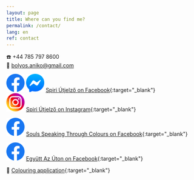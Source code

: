 ```yaml
---
layout: page
title: Where can you find me?
permalink: /contact/
lang: en
ref: contact
---
```


☎️ +44 785 797 8600 <br/>
📧 bolyos.aniko@gmail.com

<img id="fb-logo" src="/assets/img/facebook_logo_icon.png" /> <img id="msgr-logo" src="/assets/img/facebook_messenger_logo_icon.png" /> [Spiri Útjelző on Facebook](https://www.facebook.com/spiriutjelzo){:target="_blank"} <br/>
<img id="insta-logo" src="/assets/img/instagram_logo_icon.png" /> [Spiri Útjelző on Instagram](https://www.instagram.com/spiriutjelzo/){:target="_blank"}

<img id="fb-logo" src="/assets/img/facebook_logo_icon.png" /> [Souls Speaking Through Colours on Facebook](https://www.facebook.com/groups/757856385823199/){:target="_blank"}<br/>

<img id="fb-logo" src="/assets/img/facebook_logo_icon.png" /> [Együtt Az Úton on Facebook](https://www.facebook.com/egyuttazuton){:target="_blank"}<br/>

🌈 [Colouring application](http://apps.bolyosaniko.com/coloring){:target="_blank"}
